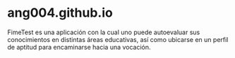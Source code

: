 # ang004.github.io
FimeTest es una aplicación con la cual uno puede autoevaluar sus conocimientos en distintas áreas educativas, así como ubicarse en un perfil de aptitud para encaminarse hacia una vocación. 
